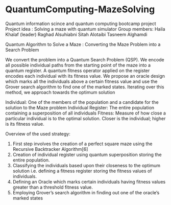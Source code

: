 # QuantumComputing-MazeSolving
Quantum information scince and quantum computing bootcamp project
Project idea : Solving a maze with quantum simulator
Group members:
Haila Khalaf (leader)
Raghad Alsuhiabni
Sitah Alotaibi
Tasneem Alghamdi

Quantum Algorithm to Solve a Maze : Converting the Maze Problem into a Search Problem

We convert the problem into a Quantum Search Problem (QSP). We encode all possible individual paths from the starting point of the maze into a quantum register. A quantum fitness operator applied on the register encodes each individual with its fitness value. We propose an oracle design which marks all the individuals above a certain fitness value and use the Grover search algorithm to find one of the marked states. Iterating over this method, we approach towards the optimum solution

Individual: One of the members of the population and a candidate for the solution to the Maze problem 
Individual Register: The entire population containing a superposition of all individuals 
Fitness: Measure of how close a particular individual is to the optimal solution. Closer is the individual; higher is its fitness value.

Overview of the used strategy:
1. First step involves the creation of a perfect square maze using the Recursive Backtracker Algorithm[6] 
2. Creation of individual register using quantum superposition storing the entire population. 
3. Classifying the individuals based upon their closeness to the optimum solution i.e. defining a fitness register storing the fitness values of individuals. 
4. Defining an Oracle which marks certain individuals having fitness values greater than a threshold fitness value. 
5. Employing Grover’s search algorithm in finding out one of the oracle’s marked states

